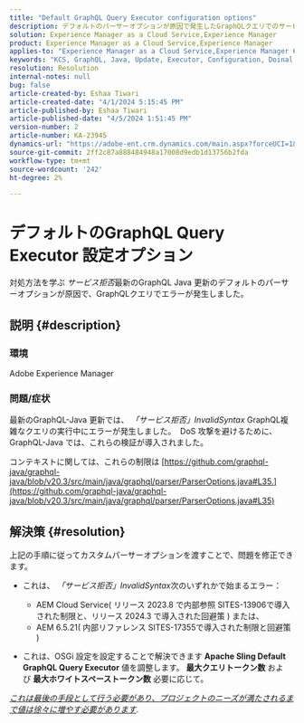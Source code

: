 ```yaml
---
title: "Default GraphQL Query Executor configuration options"
description: デフォルトのパーサーオプションが原因で発生したGraphQLクエリでのサービス拒否エラーの解決方法を調べます。
solution: Experience Manager as a Cloud Service,Experience Manager
product: Experience Manager as a Cloud Service,Experience Manager
applies-to: "Experience Manager as a Cloud Service,Experience Manager 6.5"
keywords: "KCS, GraphQL, Java, Update, Executor, Configuration, Doinal of Service, OSGI Configuration, Apache Sling Default GraphQL Query, Max Query Tokens, Max Whitespaces Tokens"
resolution: Resolution
internal-notes: null
bug: false
article-created-by: Eshaa Tiwari
article-created-date: "4/1/2024 5:15:45 PM"
article-published-by: Eshaa Tiwari
article-published-date: "4/5/2024 1:51:45 PM"
version-number: 2
article-number: KA-23945
dynamics-url: "https://adobe-ent.crm.dynamics.com/main.aspx?forceUCI=1&pagetype=entityrecord&etn=knowledgearticle&id=7db89277-4bf0-ee11-904c-6045bd006b3d"
source-git-commit: 2ff2c87a888484948a17008d9edb1d13756b2fda
workflow-type: tm+mt
source-wordcount: '242'
ht-degree: 2%

---
```


# デフォルトのGraphQL Query Executor 設定オプション


対処方法を学ぶ *サービス拒否*&#x200B;最新のGraphQL Java 更新のデフォルトのパーサーオプションが原因で、GraphQLクエリでエラーが発生しました。

## 説明 {#description}


### 環境

Adobe Experience Manager

### 問題/症状

最新のGraphQL-Java 更新では、 *「サービス拒否」InvalidSyntax* GraphQL複雑なクエリの実行中にエラーが発生しました。  DoS 攻撃を避けるために、GraphQL-Java では、これらの検証が導入されました。

コンテキストに関しては、これらの制限は [https://github.com/graphql-java/graphql-java/blob/v20.3/src/main/java/graphql/parser/ParserOptions.java#L35.](https://github.com/graphql-java/graphql-java/blob/v20.3/src/main/java/graphql/parser/ParserOptions.java#L35)


## 解決策 {#resolution}


上記の手順に従ってカスタムパーサーオプションを渡すことで、問題を修正できます。

- これは、 *「サービス拒否」InvalidSyntax*&#x200B;次のいずれかで始まるエラー：



   - AEM Cloud Service( リリース 2023.8 で内部参照 SITES-13906で導入された制限と、リリース 2024.3 で導入された回避策 ) または、
   - AEM 6.5.21( 内部リファレンス SITES-17355で導入された制限と回避策 )


- これは、OSGi 設定を設定することで解決できます <b>Apache Sling Default GraphQL Query Executor</b> 値を調整します。 <b>最大クエリトークン数</b> および <b>最大ホワイトスペーストークン数</b> 必要に応じて。


*<u>これは最後の手段として行う必要があり、プロジェクトのニーズが満たされるまで値は徐々に増やす必要があります</u>*.
